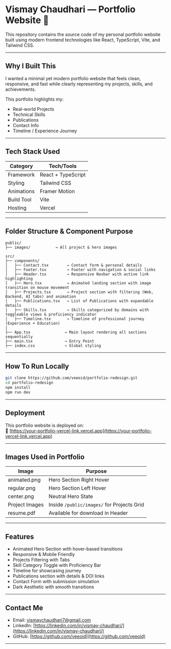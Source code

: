 # Vismay Chaudhari — Portfolio Website 🚀

This repository contains the source code of my personal portfolio website built using modern frontend technologies like React, TypeScript, Vite, and Tailwind CSS.

---

## Why I Built This

I wanted a minimal yet modern portfolio website that feels clean, responsive, and fast while clearly representing my projects, skills, and achievements.

This portfolio highlights my:

- Real-world Projects
- Technical Skills
- Publications
- Contact Info
- Timeline / Experience Journey

---

## Tech Stack Used

| Category   | Tech/Tools         |
| ---------- | ------------------ |
| Framework  | React + TypeScript |
| Styling    | Tailwind CSS       |
| Animations | Framer Motion      |
| Build Tool | Vite               |
| Hosting    | Vercel             |

---

## Folder Structure & Component Purpose

```
public/
├── images/           → All project & hero images

src/
├── components/
│   ├── Contact.tsx        → Contact form & personal details
│   ├── Footer.tsx         → Footer with navigation & social links
│   ├── Header.tsx         → Responsive Navbar with active link highlighting
│   ├── Hero.tsx           → Animated landing section with image transition on mouse movement
│   ├── Projects.tsx       → Project section with filtering (Web, Backend, AI tabs) and animation
│   ├── Publications.tsx   → List of Publications with expandable details
│   ├── Skills.tsx         → Skills categorized by domains with toggleable views & proficiency indicator
│   ├── Timeline.tsx       → Timeline of professional journey (Experience + Education)
│
├── App.tsx               → Main layout rendering all sections sequentially
├── main.tsx              → Entry Point
├── index.css             → Global styling
```

---

## How To Run Locally

```bash
git clone https://github.com/veeoid/portfolio-redesign.git
cd portfolio-redesign
npm install
npm run dev
```

---

## Deployment

This portfolio website is deployed on:  
🔗 [https://your-portfolio-vercel-link.vercel.app](https://your-portfolio-vercel-link.vercel.app)

---

## Images Used in Portfolio

| Image          | Purpose                                    |
| -------------- | ------------------------------------------ |
| animated.png   | Hero Section Right Hover                   |
| regular.png    | Hero Section Left Hover                    |
| center.png     | Neutral Hero State                         |
| Project Images | Inside `/public/images/` for Projects Grid |
| resume.pdf     | Available for download in Header           |

---

## Features

- Animated Hero Section with hover-based transitions
- Responsive & Mobile Friendly
- Projects Filtering with Tabs
- Skill Category Toggle with Proficiency Bar
- Timeline for showcasing journey
- Publications section with details & DOI links
- Contact Form with submission simulation
- Dark Aesthetic with smooth transitions

---

## Contact Me

- Email: vismaychaudhari7@gmail.com
- LinkedIn: [https://linkedin.com/in/vismay-chaudhari/](https://linkedin.com/in/vismay-chaudhari/)
- GitHub: [https://github.com/veeoid](https://github.com/veeoid)

---
